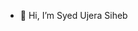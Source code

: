 - 👋 Hi, I’m Syed Ujera Siheb

<!---
UjeraSiheb/UjeraSiheb is a ✨ special ✨ repository because its `README.md` (this file) appears on your GitHub profile.
You can click the Preview link to take a look at your changes.
--->
